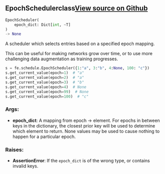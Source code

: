 ## EpochScheduler<span class="tag">class</span><a class="sourcelink" href=https://github.com/fastestimator/fastestimator/blob/r1.1/fastestimator/schedule/schedule.py/#L85-L145>View source on Github</a>
```python
EpochScheduler(
	epoch_dict: Dict[int, ~T]
)
-> None
```
A scheduler which selects entries based on a specified epoch mapping.

This can be useful for making networks grow over time, or to use more challenging data augmentation as training
progresses.

```python
s = fe.schedule.EpochScheduler({1:"a", 3:"b", 4:None, 100: "c"})
s.get_current_value(epoch=1)  # "a"
s.get_current_value(epoch=2)  # "a"
s.get_current_value(epoch=3)  # "b"
s.get_current_value(epoch=4)  # None
s.get_current_value(epoch=99)  # None
s.get_current_value(epoch=100)  # "c"
```


<h3>Args:</h3>


* **epoch_dict**: A mapping from epoch -> element. For epochs in between keys in the dictionary, the closest prior key will be used to determine which element to return. None values may be used to cause nothing to happen for a particular epoch. 

<h3>Raises:</h3>


* **AssertionError**: If the `epoch_dict` is of the wrong type, or contains invalid keys.


